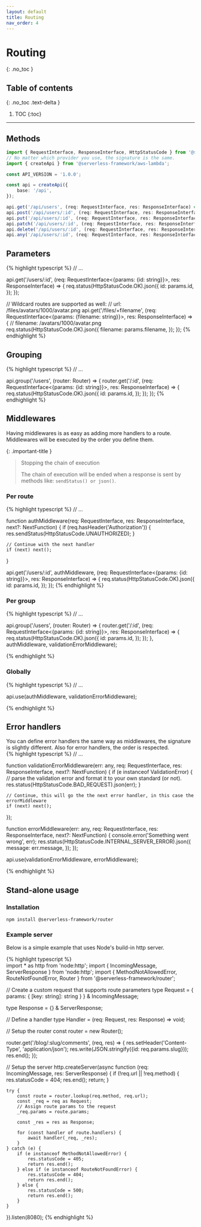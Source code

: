 ```yaml
---
layout: default
title: Routing
nav_order: 4
---
```


# Routing
{: .no_toc }

## Table of contents
{: .no_toc .text-delta }

1. TOC
{:toc}

---

## Methods

```typescript
import { RequestInterface, ResponseInterface, HttpStatusCode } from '@serverless-framework/core';
// No matter which provider you use, the signature is the same.
import { createApi } from '@serverless-framework/aws-lambda';

const API_VERSION = '1.0.0';

const api = createApi({
    base: '/api',
});

api.get('/api/users', (req: RequestInterface, res: ResponseInterface) => {});
api.post('/api/users/:id', (req: RequestInterface, res: ResponseInterface) => {});
api.put('/api/users/:id', (req: RequestInterface, res: ResponseInterface) => {});
api.patch('/api/users/:id', (req: RequestInterface, res: ResponseInterface) => {});
api.delete('/api/users/:id', (req: RequestInterface, res: ResponseInterface) => {});
api.any('/api/users/:id', (req: RequestInterface, res: ResponseInterface) => {});
```

## Parameters
{% highlight typescript %}
// ...

api.get('/users/:id', (req: RequestInterface<{params: {id: string}}>, res: ResponseInterface) => {
        req.status(HttpStatusCode.OK).json({
        id: params.id,
    });
});

// Wildcard routes are supported as well:
// url: /files/avatars/1000/avatar.png
api.get('/files/+filename', (req: RequestInterface<{params: {filename: string}}>, res: ResponseInterface) => {
    // filename: /avatars/1000/avatar.png
    req.status(HttpStatusCode.OK).json({
        filename: params.filename,
    });
});
{% endhighlight %}

## Grouping 
{% highlight typescript %}
// ...

api.group('/users', (router: Router) => {
    router.get('/:id', (req: RequestInterface<{params: {id: string}}>, res: ResponseInterface) => {
        req.status(HttpStatusCode.OK).json({
            id: params.id,
        });
    });
});
{% endhighlight %}

## Middlewares
Having middlewares is as easy as adding more handlers to a route.  
Middlewares will be executed by the order you define them.  

{: .important-title }
> Stopping the chain of execution
>
>The chain of execution will be ended when a response is sent by methods like:
>`sendStatus() or json()`.

### Per route
{% highlight typescript %}
// ...

function authMiddleware(req: RequestInterface, res: ResponseInterface, next?: NextFunction) {
    if (req.hasHeader('Authorization')) {
        res.sendStatus(HttpStatusCode.UNAUTHORIZED);
    }

    // Continue with the next handler
    if (next) next();
}

api.get('/users/:id', authMiddleware, (req: RequestInterface<{params: {id: string}}>, res: ResponseInterface) => {
    req.status(HttpStatusCode.OK).json({
        id: params.id,
    });
});
{% endhighlight %}

### Per group

{% highlight typescript %}
// ...

api.group('/users', (router: Router) => {
    router.get('/:id', (req: RequestInterface<{params: {id: string}}>, res: ResponseInterface) => {
        req.status(HttpStatusCode.OK).json({
            id: params.id,
        });
    });
}, authMiddleware, validationErrorMiddleware);

{% endhighlight %}

### Globally

{% highlight typescript %}
// ...

api.use(authMiddleware, validationErrorMiddleware);

{% endhighlight %}

## Error handlers
You can define error handlers the same way as middlewares, the signature is slightly different.
Also for error handlers, the order is respected.  
{% highlight typescript %}
// ...

function validationErrorMiddleware(err: any, req: RequestInterface, res: ResponseInterface, next?: NextFunction) {
    if (e instanceof ValidationError) {
        // parse the validation error and format it to your own standard (or not).
        res.status(HttpStatusCode.BAD_REQUEST).json(err);
    }

    // Continue, this will go the the next error handler, in this case the errorMiddleware
    if (next) next();
});

function errorMiddleware(err: any, req: RequestInterface, res: ResponseInterface, next?: NextFunction) {
    console.error('Something went wrong', err);
    res.status(HttpStatusCode.INTERNAL_SERVER_ERROR).json({
        message: err.message,
    });
});

api.use(validationErrorMiddleware, errorMiddleware);

{% endhighlight %}

## Stand-alone usage

### Installation

```shell
npm install @serverless-framework/router
```

### Example server

Below is a simple example that uses Node's build-in http server.  

{% highlight typescript %}  
import * as http from 'node:http';
import { IncomingMessage, ServerResponse } from 'node:http';
import { MethodNotAllowedError, RouteNotFoundError, Router } from '@serverless-framework/router';

// Create a custom request that supports route parameters
type Request = {
params: { [key: string]: string }
} & IncomingMessage;

type Response = {} & ServerResponse;

// Define a handler
type Handler = (req: Request, res: Response) => void;

// Setup the router
const router = new Router<Handler>();

router.get('/blog/:slug/comments', (req, res) => {
    res.setHeader('Content-Type', 'application/json');
    res.write(JSON.stringify({id: req.params.slug}));
    res.end();
});

// Setup the server
http.createServer(async function (req: IncomingMessage, res: ServerResponse) {
    if (!req.url || !req.method) {
        res.statusCode = 404;
        res.end();
        return;
    }

    try {
        const route = router.lookup(req.method, req.url);
        const _req = req as Request;
        // Assign route params to the request
        _req.params = route.params;
    
        const _res = res as Response;
    
        for (const handler of route.handlers) {
            await handler(_req, _res);
        }
    } catch (e) {
        if (e instanceof MethodNotAllowedError) {
            res.statusCode = 405;
            return res.end();
        } else if (e instanceof RouteNotFoundError) {
            res.statusCode = 404;
            return res.end();
        } else {
            res.statusCode = 500;
            return res.end();
        }
    }
}).listen(8080);
{% endhighlight %}